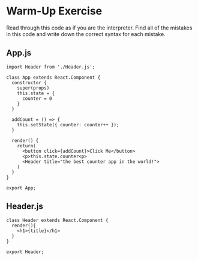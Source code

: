 # Warm-Up Exercise
Read through this code as if you are the interpreter. Find all of the mistakes in this code and write down the correct syntax for each mistake.

## App.js

```
import Header from './Header.js';

class App extends React.Component {
  constructor {
    super(props)
    this.state = {
      counter = 0
    }
  }

  addCount = () => {
    this.setState({ counter: counter++ });
  }

  render() {
    return(
      <button click={addCount}>Click Me</button>
      <p>this.state.counter<p>
      <Header title="the best counter app in the world!">
    )
  }
}

export App;
```

## Header.js

```
class Header extends React.Component {
  render(){
    <h1>{title}</h1>
  }
}

export Header;
```
